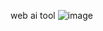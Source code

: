 web ai tool 
![image](https://github.com/user-attachments/assets/05bc81e8-bccb-434d-834e-fc2068147a95)


